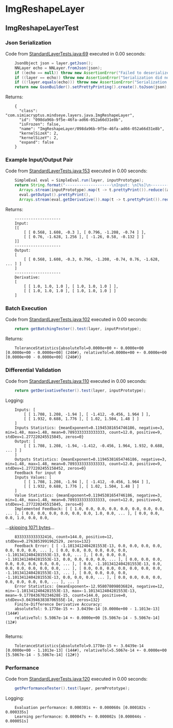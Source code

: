 # ImgReshapeLayer
## ImgReshapeLayerTest
### Json Serialization
Code from [StandardLayerTests.java:69](../../../../../../../src/main/java/com/simiacryptus/mindseye/test/StandardLayerTests.java#L69) executed in 0.00 seconds: 
```java
    JsonObject json = layer.getJson();
    NNLayer echo = NNLayer.fromJson(json);
    if ((echo == null)) throw new AssertionError("Failed to deserialize");
    if ((layer == echo)) throw new AssertionError("Serialization did not copy");
    if ((!layer.equals(echo))) throw new AssertionError("Serialization not equal");
    return new GsonBuilder().setPrettyPrinting().create().toJson(json);
```

Returns: 

```
    {
      "class": "com.simiacryptus.mindseye.layers.java.ImgReshapeLayer",
      "id": "098da96b-9f5e-46fa-ad66-052a66d31e8b",
      "isFrozen": false,
      "name": "ImgReshapeLayer/098da96b-9f5e-46fa-ad66-052a66d31e8b",
      "kernelSizeX": 2,
      "kernelSizeY": 2,
      "expand": false
    }
```



### Example Input/Output Pair
Code from [StandardLayerTests.java:153](../../../../../../../src/main/java/com/simiacryptus/mindseye/test/StandardLayerTests.java#L153) executed in 0.00 seconds: 
```java
    SimpleEval eval = SimpleEval.run(layer, inputPrototype);
    return String.format("--------------------\nInput: \n[%s]\n--------------------\nOutput: \n%s\n--------------------\nDerivative: \n%s",
      Arrays.stream(inputPrototype).map(t -> t.prettyPrint()).reduce((a, b) -> a + ",\n" + b).get(),
      eval.getOutput().prettyPrint(),
      Arrays.stream(eval.getDerivative()).map(t -> t.prettyPrint()).reduce((a, b) -> a + ",\n" + b).get());
```

Returns: 

```
    --------------------
    Input: 
    [[
    	[ [ 0.568, 1.608, -0.3 ], [ 0.796, -1.208, -0.74 ] ],
    	[ [ 0.76, -1.628, 1.256 ], [ -1.26, 0.58, -0.132 ] ]
    ]]
    --------------------
    Output: 
    [
    	[ [ 0.568, 1.608, -0.3, 0.796, -1.208, -0.74, 0.76, -1.628, ... ] ]
    ]
    --------------------
    Derivative: 
    [
    	[ [ 1.0, 1.0, 1.0 ], [ 1.0, 1.0, 1.0 ] ],
    	[ [ 1.0, 1.0, 1.0 ], [ 1.0, 1.0, 1.0 ] ]
    ]
```



### Batch Execution
Code from [StandardLayerTests.java:102](../../../../../../../src/main/java/com/simiacryptus/mindseye/test/StandardLayerTests.java#L102) executed in 0.00 seconds: 
```java
    return getBatchingTester().test(layer, inputPrototype);
```

Returns: 

```
    ToleranceStatistics{absoluteTol=0.0000e+00 +- 0.0000e+00 [0.0000e+00 - 0.0000e+00] (240#), relativeTol=0.0000e+00 +- 0.0000e+00 [0.0000e+00 - 0.0000e+00] (240#)}
```



### Differential Validation
Code from [StandardLayerTests.java:110](../../../../../../../src/main/java/com/simiacryptus/mindseye/test/StandardLayerTests.java#L110) executed in 0.00 seconds: 
```java
    return getDerivativeTester().test(layer, inputPrototype);
```
Logging: 
```
    Inputs: [
    	[ [ 1.708, 1.208, -1.94 ], [ -1.412, -0.456, 1.964 ] ],
    	[ [ 1.932, 0.688, 1.776 ], [ 1.02, 1.504, 1.48 ] ]
    ]
    Inputs Statistics: {meanExponent=0.11945381654746186, negative=3, min=1.48, max=1.48, mean=0.7893333333333333, count=12.0, positive=9, stdDev=1.277220245515845, zeros=0}
    Output: [
    	[ [ 1.708, 1.208, -1.94, -1.412, -0.456, 1.964, 1.932, 0.688, ... ] ]
    ]
    Outputs Statistics: {meanExponent=0.11945381654746186, negative=3, min=1.48, max=1.48, mean=0.7893333333333333, count=12.0, positive=9, stdDev=1.2772202455158452, zeros=0}
    Feedback for input 0
    Inputs Values: [
    	[ [ 1.708, 1.208, -1.94 ], [ -1.412, -0.456, 1.964 ] ],
    	[ [ 1.932, 0.688, 1.776 ], [ 1.02, 1.504, 1.48 ] ]
    ]
    Value Statistics: {meanExponent=0.11945381654746186, negative=3, min=1.48, max=1.48, mean=0.7893333333333333, count=12.0, positive=9, stdDev=1.277220245515845, zeros=0}
    Implemented Feedback: [ [ 1.0, 0.0, 0.0, 0.0, 0.0, 0.0, 0.0, 0.0, ... ], [ 0.0, 0.0, 0.0, 0.0, 0.0, 0.0, 1.0, 0.0, ... ], [ 0.0, 0.0, 0.0, 1.0, 0.0, 0.0,
```
...[skipping 1071 bytes](etc/75.txt)...
```
    8333333333332416, count=144.0, positive=12, stdDev=0.2763853991962529, zeros=132}
    Feedback Error: [ [ -1.1013412404281553E-13, 0.0, 0.0, 0.0, 0.0, 0.0, 0.0, 0.0, ... ], [ 0.0, 0.0, 0.0, 0.0, 0.0, 0.0, -1.1013412404281553E-13, 0.0, ... ], [ 0.0, 0.0, 0.0, -1.1013412404281553E-13, 0.0, 0.0, 0.0, 0.0, ... ], [ 0.0, 0.0, 0.0, 0.0, 0.0, 0.0, 0.0, 0.0, ... ], [ 0.0, -1.1013412404281553E-13, 0.0, 0.0, 0.0, 0.0, 0.0, 0.0, ... ], [ 0.0, 0.0, 0.0, 0.0, 0.0, 0.0, 0.0, -1.1013412404281553E-13, ... ], [ 0.0, 0.0, 0.0, 0.0, -1.1013412404281553E-13, 0.0, 0.0, 0.0, ... ], [ 0.0, 0.0, 0.0, 0.0, 0.0, 0.0, 0.0, 0.0, ... ], ... ]
    Error Statistics: {meanExponent=-12.958078098036824, negative=12, min=-1.1013412404281553E-13, max=-1.1013412404281553E-13, mean=-9.177843670234628E-15, count=144.0, positive=0, stdDev=3.0439463838706555E-14, zeros=132}
    Finite-Difference Derivative Accuracy:
    absoluteTol: 9.1778e-15 +- 3.0439e-14 [0.0000e+00 - 1.1013e-13] (144#)
    relativeTol: 5.5067e-14 +- 0.0000e+00 [5.5067e-14 - 5.5067e-14] (12#)
    
```

Returns: 

```
    ToleranceStatistics{absoluteTol=9.1778e-15 +- 3.0439e-14 [0.0000e+00 - 1.1013e-13] (144#), relativeTol=5.5067e-14 +- 0.0000e+00 [5.5067e-14 - 5.5067e-14] (12#)}
```



### Performance
Code from [StandardLayerTests.java:120](../../../../../../../src/main/java/com/simiacryptus/mindseye/test/StandardLayerTests.java#L120) executed in 0.00 seconds: 
```java
    getPerformanceTester().test(layer, permPrototype);
```
Logging: 
```
    Evaluation performance: 0.000301s +- 0.000060s [0.000182s - 0.000335s]
    Learning performance: 0.000047s +- 0.000002s [0.000044s - 0.000051s]
    
```

